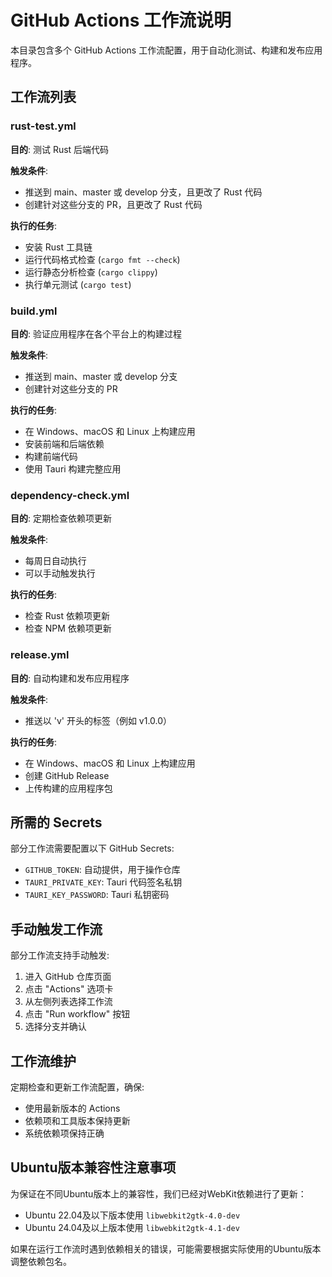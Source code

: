 # GitHub Actions 工作流说明

本目录包含多个 GitHub Actions 工作流配置，用于自动化测试、构建和发布应用程序。

## 工作流列表

### rust-test.yml

**目的**: 测试 Rust 后端代码

**触发条件**:
- 推送到 main、master 或 develop 分支，且更改了 Rust 代码
- 创建针对这些分支的 PR，且更改了 Rust 代码

**执行的任务**:
- 安装 Rust 工具链
- 运行代码格式检查 (`cargo fmt --check`)
- 运行静态分析检查 (`cargo clippy`)
- 执行单元测试 (`cargo test`)

### build.yml

**目的**: 验证应用程序在各个平台上的构建过程

**触发条件**:
- 推送到 main、master 或 develop 分支
- 创建针对这些分支的 PR

**执行的任务**:
- 在 Windows、macOS 和 Linux 上构建应用
- 安装前端和后端依赖
- 构建前端代码
- 使用 Tauri 构建完整应用

### dependency-check.yml

**目的**: 定期检查依赖项更新

**触发条件**:
- 每周日自动执行
- 可以手动触发执行

**执行的任务**:
- 检查 Rust 依赖项更新
- 检查 NPM 依赖项更新

### release.yml

**目的**: 自动构建和发布应用程序

**触发条件**:
- 推送以 'v' 开头的标签（例如 v1.0.0）

**执行的任务**:
- 在 Windows、macOS 和 Linux 上构建应用
- 创建 GitHub Release
- 上传构建的应用程序包

## 所需的 Secrets

部分工作流需要配置以下 GitHub Secrets:

- `GITHUB_TOKEN`: 自动提供，用于操作仓库
- `TAURI_PRIVATE_KEY`: Tauri 代码签名私钥
- `TAURI_KEY_PASSWORD`: Tauri 私钥密码

## 手动触发工作流

部分工作流支持手动触发:

1. 进入 GitHub 仓库页面
2. 点击 "Actions" 选项卡
3. 从左侧列表选择工作流
4. 点击 "Run workflow" 按钮
5. 选择分支并确认

## 工作流维护

定期检查和更新工作流配置，确保:

- 使用最新版本的 Actions
- 依赖项和工具版本保持更新
- 系统依赖项保持正确

## Ubuntu版本兼容性注意事项

为保证在不同Ubuntu版本上的兼容性，我们已经对WebKit依赖进行了更新：

- Ubuntu 22.04及以下版本使用 `libwebkit2gtk-4.0-dev`
- Ubuntu 24.04及以上版本使用 `libwebkit2gtk-4.1-dev`

如果在运行工作流时遇到依赖相关的错误，可能需要根据实际使用的Ubuntu版本调整依赖包名。 